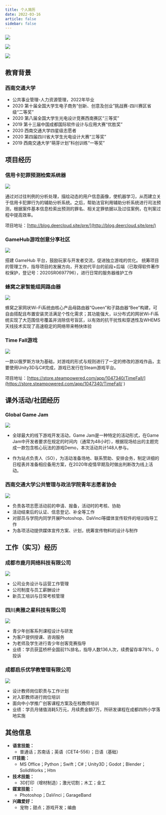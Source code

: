 ```yaml
---
title: 个人简历
date: 2022-03-16
article: false
sidebar: false
---
```


![](https://img.shields.io/static/v1?label=电话：&message=+86-13073226553&style=for-the-badge&color=rgba(135,206,250,1)&labelColor=rgba(32,178,170,1))

![](https://img.shields.io/static/v1?label=邮箱：&message=coldezhang@foxmail.com&style=for-the-badge&color=rgba(135,206,250,1)&labelColor=rgba(32,178,170,1))

![](https://img.shields.io/static/v1?label=网站：&message=http://blog.deercloud.site&style=for-the-badge&color=rgba(135,206,250,1)&labelColor=rgba(32,178,170,1))

## 教育背景

### 西南交通大学

- 公共事业管理-人力资源管理，2022年毕业
- 2020 第十届全国大学生电子商务“创新、创意及创业”挑战赛-四川赛区省级“二等奖”
- 2020 第八届全国大学生光电设计竞赛西南赛区“三等奖”
- 2019 第十三届中国成都国际软件设计与应用大赛“优胜奖”
- 2020 西南交通大学四星级志愿者 
- 2020 第四届四川省大学生光电设计大赛“三等奖”
- 2019 西南交通大学“萌芽计划”科创训练“一等奖”

## 项目经历

### 信用卡犯罪预测检索系统器 

![](https://img.shields.io/static/v1?label=2021&message=主要程序设计与开发&style=flat-square&color=rgba(135,206,250,1)&labelColor=rgba(32,178,170,1))

通过对过往判例的分析处理，描绘动态的用户信息画像，使机器学习，从而建立关于信用卡犯罪行为的辅助分析系统。之后，帮助法官利用辅助分析系统进行司法预测，根据案件基本信息检索出预测的罪名、相关定罪依据以及过往案例，在判案过程中提高效率。

项目地址：[http://blog.deercloud.site/pre/](http://blog.deercloud.site/pre/) 


### GameHub游戏创意分享社区

![](https://img.shields.io/static/v1?label=2020-2021&message=项目负责人&style=flat-square&color=rgba(135,206,250,1)&labelColor=rgba(32,178,170,1))

搭建 GameHub 平台，鼓励玩家与开发者交流，促进独立游戏的优化。 统筹项目的管理工作，指导项目的发展方向，开发初代平台的前段+后端（已取得软件著作权保护，登记号：2020SR0697796），进行日常的服务器维护工作

### 蜂窝之家智能组网路由器

![](https://img.shields.io/static/v1?label=2018-2019&message=电子商城开发与运维&style=flat-square&color=rgba(135,206,250,1)&labelColor=rgba(32,178,170,1))

蜂窝之家网状Wi-Fi系统由核心产品母路由器“Queen”和子路由器“Bee”构建，可自由搭配且布置安装灵活满足个性化需求；其功能强大，以分布式的网状Wi-Fi系统实现了大范围信号覆盖并消除信号盲区，以有效的抗干扰性和穿透性及WHEMS天线技术实现了高速稳定的网络带来畅快体验

### Time Fall游戏

![](https://img.shields.io/static/v1?label=2018&message=独立开发&style=flat-square&color=rgba(135,206,250,1)&labelColor=rgba(32,178,170,1))

一款以俄罗斯方块为基础，对游戏的形式与规则进行了一定的修改的游戏作品，主要使用Unity3D与C#完成，游戏已发行在Steam游戏平台。

项目地址：[https://store.steampowered.com/app/1047340/TimeFall/](https://store.steampowered.com/app/1047340/TimeFall/ )


## 课外活动/社团经历

### Global Game Jam

![](https://img.shields.io/static/v1?label=2019-2020&message=成都站点负责人（SO）&style=flat-square&color=rgba(135,206,250,1)&labelColor=rgba(32,178,170,1))

- 全球最大的线下游戏开发活动，Game Jam是一种特定的活动形式，在Game Jam中开发者要求在规定的时间内（通常为48小时），根据现场给出的主题完成一款包含核心玩法的游戏Demo，本次活动共计148人参与。

- 作为站点负责人（SO），为活动准备场地、联系赞助、安排会务，制定详细的日程表并准备相应备用方案，在2020年疫情早期及时做出判断改为线上活动。


### 西南交通大学公共管理与政法学院青年志愿者协会

![](https://img.shields.io/static/v1?label=2019-2020&message=技术与考核部部长&style=flat-square&color=rgba(135,206,250,1)&labelColor=rgba(32,178,170,1))

- 负责各项志愿活动前的申请、报备，活动时的考核、协助
- 活动结束后的认证、信息登记、补全等工作
- 对部员与学院内同学开展Photoshop、DaVinci等媒体宣传软件的培训指导工作
- 为各项活动提供媒体宣传方案、计划，统筹宣传物料的设计与制作


## 工作（实习）经历

### 成都市鹿月网络科技有限公司

![](https://img.shields.io/static/v1?label=2019-至今&message=创始人&style=flat-square&color=rgba(135,206,250,1)&labelColor=rgba(32,178,170,1))

- 公司业务设计与运营工作管理
- 公司制度与员工薪酬设计
- 新员工培训与日常考核管理

### 四川奥雅之星科技有限公司

![](https://img.shields.io/static/v1?label=2020.8-2021.9&message=产品研发&style=flat-square&color=rgba(135,206,250,1)&labelColor=rgba(32,178,170,1))

- 青少年创客系列课程设计与研发
- 为客户提供授课、咨询服务
- 为老师及学生进行青少年创客竞赛指导
- 业绩：学员获蓝桥杯全国前1%排名，指导人数136人次，续费留存率78%，0投诉

### 成都启乐优学教管理有限公司

![](https://img.shields.io/static/v1?label=2021.9-2021.11&message=人事培训&style=flat-square&color=rgba(135,206,250,1)&labelColor=rgba(32,178,170,1))

- 设计教师岗位职责与工作计划
- 对入职教师进行岗位培训
- 面向中小学推广创客课程方案及在校教师培训
- 业绩：学员月储值消耗5万元，月续费金额7万，所研发课程在成都四所小学落地实施

## 其他信息

- **语言技能：**
  - 普通话；苏南话；英语（CET4-556）；日语（基础）
- **IT技能：**
  - MS Office；Python；Swift；C#；Unity3D；Godot；Blender；SolidWorks；Htm
- **技术技能：**
  - 3D打印（增材制造）；激光切割；木工；金工
- **媒宣技能：**
  - Photoshop；DaVinci；GarageBand
- **兴趣爱好：**
  - 宠物；甜点；游戏开发；编曲